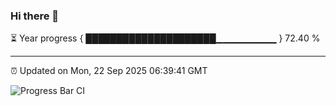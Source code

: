 ### Hi there 👋

⏳ Year progress { █████████████████████▁▁▁▁▁▁▁▁▁ } 72.40 %

---

⏰ Updated on Mon, 22 Sep 2025 06:39:41 GMT

![Progress Bar CI](https://github.com/DhruviPatel157/GitHub-Actions-Demo/workflows/Progress%20Bar%20CI/badge.svg)

